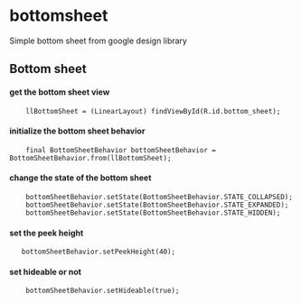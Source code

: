 # bottomsheet
Simple bottom sheet from google design library

## Bottom sheet

#### get the bottom sheet view
        llBottomSheet = (LinearLayout) findViewById(R.id.bottom_sheet);

#### initialize the bottom sheet behavior
        final BottomSheetBehavior bottomSheetBehavior = BottomSheetBehavior.from(llBottomSheet);

#### change the state of the bottom sheet
        bottomSheetBehavior.setState(BottomSheetBehavior.STATE_COLLAPSED);
        bottomSheetBehavior.setState(BottomSheetBehavior.STATE_EXPANDED);
        bottomSheetBehavior.setState(BottomSheetBehavior.STATE_HIDDEN);

#### set the peek height
       bottomSheetBehavior.setPeekHeight(40);
#### set hideable or not
        bottomSheetBehavior.setHideable(true);
